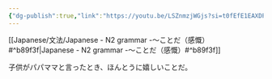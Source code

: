 ```yaml
---
{"dg-publish":true,"link":"https://youtu.be/LSZnmzjWGjs?si=t0fEfE1EAXDPYtJu","tags":["Japanese-grammar","N2"],"permalink":"/002 Notes/2.～ことだ（感慨）/","dgPassFrontmatter":true}
---
```


[[Japanese/文法/Japanese - N2 grammar -～ことだ（感慨）#^b89f3f\|Japanese - N2 grammar -～ことだ（感慨）#^b89f3f]]

子供がパパママと言ったとき、ほんとうに嬉しいことだ。